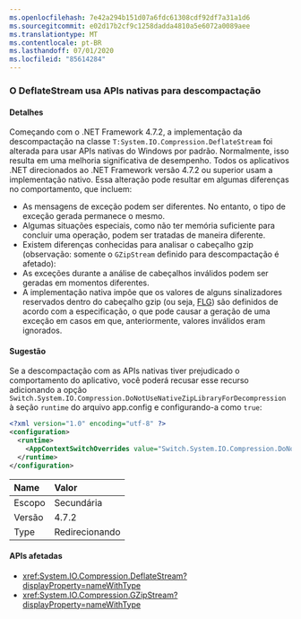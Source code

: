 ```yaml
---
ms.openlocfilehash: 7e42a294b151d07a6fdc61308cdf92df7a31a1d6
ms.sourcegitcommit: e02d17b2cf9c1258dadda4810a5e6072a0089aee
ms.translationtype: MT
ms.contentlocale: pt-BR
ms.lasthandoff: 07/01/2020
ms.locfileid: "85614284"
---
```

### <a name="deflatestream-uses-native-apis-for-decompression"></a>O DeflateStream usa APIs nativas para descompactação

#### <a name="details"></a>Detalhes

Começando com o .NET Framework 4.7.2, a implementação da descompactação na classe `T:System.IO.Compression.DeflateStream` foi alterada para usar APIs nativas do Windows por padrão. Normalmente, isso resulta em uma melhoria significativa de desempenho. Todos os aplicativos .NET direcionados ao .NET Framework versão 4.7.2 ou superior usam a implementação nativo. Essa alteração pode resultar em algumas diferenças no comportamento, que incluem:

- As mensagens de exceção podem ser diferentes. No entanto, o tipo de exceção gerada permanece o mesmo.
- Algumas situações especiais, como não ter memória suficiente para concluir uma operação, podem ser tratadas de maneira diferente.
- Existem diferenças conhecidas para analisar o cabeçalho gzip (observação: somente o `GZipStream` definido para descompactação é afetado):
- As exceções durante a análise de cabeçalhos inválidos podem ser geradas em momentos diferentes.
- A implementação nativa impõe que os valores de alguns sinalizadores reservados dentro do cabeçalho gzip (ou seja, [FLG](http://www.zlib.org/rfc-gzip.html#header-trailer)) são definidos de acordo com a especificação, o que pode causar a geração de uma exceção em casos em que, anteriormente, valores inválidos eram ignorados.

#### <a name="suggestion"></a>Sugestão

Se a descompactação com as APIs nativas tiver prejudicado o comportamento do aplicativo, você poderá recusar esse recurso adicionando a opção `Switch.System.IO.Compression.DoNotUseNativeZipLibraryForDecompression` à seção `runtime` do arquivo app.config e configurando-a como `true`:

```xml
<?xml version="1.0" encoding="utf-8" ?>
<configuration>
  <runtime>
    <AppContextSwitchOverrides value="Switch.System.IO.Compression.DoNotUseNativeZipLibraryForDecompression=true" />
  </runtime>
</configuration>
```

| Name    | Valor       |
|:--------|:------------|
| Escopo   | Secundária       |
| Versão | 4.7.2       |
| Type    | Redirecionando |

#### <a name="affected-apis"></a>APIs afetadas

- <xref:System.IO.Compression.DeflateStream?displayProperty=nameWithType>
- <xref:System.IO.Compression.GZipStream?displayProperty=nameWithType>
